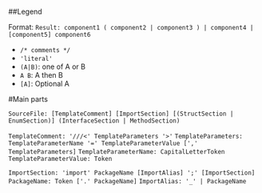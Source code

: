 ##Legend

Format: 
`Result: component1 ( component2 | component3 ) | component4 | [component5] component6`

- `/* comments */`
- `'literal'`
- `(A|B)`: one of A or B
- `A B`: A then B
- `[A]`: Optional A

#Main parts

`SourceFile: [TemplateComment] [ImportSection] [(StructSection | EnumSection)] (InterfaceSection | MethodSection)`

`TemplateComment: '///<' TemplateParameters '>'`
`TemplateParameters: TemplateParameterName '=' TemplateParameterValue [',' TemplateParameters]`
`TemplateParameterName: CapitalLetterToken`
`TemplateParameterValue: Token`

`ImportSection: 'import' PackageName [ImportAlias] ';' [ImportSection]`
`PackageName: Token ['.' PackageName]`
`ImportAlias: '_' | PackageName`
